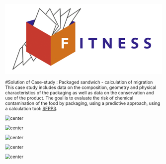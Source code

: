 ![FITNESS](./../../../../../../../lectures/src/Fitness%20logo%20RVB.png "ERASMUS+ Project")

#Solution of Case-study : Packaged sandwich - calculation of migration
This case study includes data on the composition, geometry and physical characteristics of the packaging as well as data on the conservation and use of the product. The goal is to evaluate the risk of chemical contamination of the food by packaging, using a predictive approach, using a calculation tool: [SFPP3](http://modmol.agroparistech.fr/sfpp3/SFPP3_quick_start/).

![center](./src/Slide1.PNG)

![center](./src/Slide2.PNG)

![center](./src/Slide3.PNG)

![center](./src/Slide4.PNG)

![center](./src/Slide5.PNG)

